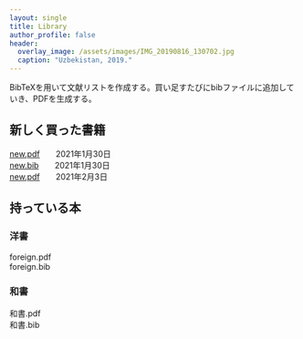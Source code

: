 ```yaml
---
layout: single
title: Library
author_profile: false
header:
  overlay_image: /assets/images/IMG_20190816_130702.jpg
  caption: "Uzbekistan, 2019."
---
```

BibTeXを用いて文献リストを作成する。買い足すたびにbibファイルに追加していき、PDFを生成する。

## 新しく買った書籍

<i class="far fa-file-pdf"></i>  <a href = "/_pages/bib/new.pdf" >new.pdf</a>　　2021年1月30日<br>
<i class="far fa-file-alt"></i>  <a href = "/_pages/bib/new.bib" >new.bib</a>　　2021年1月30日<br>
<i class="fas fa-cloud-download-alt"></i>  <a href = "https://cloud.mail.ru/public/jjxc/6JqxSXsjw" >new.pdf</a>　　2021年2月3日<br>


## 持っている本
### 洋書
<i class="far fa-file-pdf"></i>  foreign.pdf<br>
<i class="far fa-file-alt"></i>  foreign.bib

### 和書
<i class="far fa-file-pdf"></i>  和書.pdf<br>
<i class="far fa-file-alt"></i>  和書.bib




